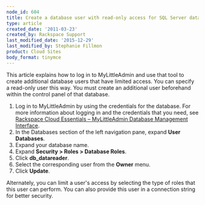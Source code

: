 ```yaml
---
node_id: 604
title: Create a database user with read-only access for SQL Server databases
type: article
created_date: '2011-03-23'
created_by: Rackspace Support
last_modified_date: '2015-12-29'
last_modified_by: Stephanie Fillmon
product: Cloud Sites
body_format: tinymce
---
```


This article explains how to log in to MyLittleAdmin and use that tool
to create additional database users that have limited access. You can
specify a read-only user this way. You must create an additional user
beforehand within the control panel of that database.

1.  Log in to MyLittleAdmin by using the credentials for the database.
    For more information about logging in and the credentials that you
    need, see [Rackspace Cloud Essentials &ndash; MyLittleAdmin Database
    Management
    Interface](/howto/rackspace-cloud-sites-essentials-mylittleadmin-database-management-interface).
2.  In the Databases section of the left navigation pane, expand **User
    Databases**.
3.  Expand your database name.
4.  Expand **Security &gt; Roles &gt; Database Roles**.
5.  Click **db\_datareader**.
6.  Select the corresponding user from the **Owner** menu.
7.  Click **Update**.

Alternately, you can limit a user's access by selecting the type of
roles that this user can perform. You can also provide this user in a
connection string for better security.

